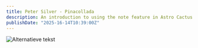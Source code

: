 ```yaml
---
title: Peter Silver - Pinacollada
description: An introduction to using the note feature in Astro Cactus
publishDate: "2025-16-14T10:39:00Z"
---
```


![Alternatieve tekst](/microblog/Peter-Silver-Pinacollada.webp)
